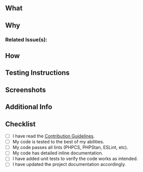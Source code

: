 <!--
Thanks for taking the time to submit a Pull Request.
Please make sure to review the [Contribution Guidelines](../DEVELOPMENT.md) before submitting your PR.
-->

## What
<!-- In a few words, what does this PR actually change -->

## Why
<!-- Why is this PR necessary? Please any existing previous issue(s) or PR(s) and include a short summary here, too. -->

### Related Issue(s):
<!-- E.g.
- Fixes #123
- Closes #456
-->

## How
<!-- How does your PR address the issue at hand? What are the implementation details? Please be specific. -->

## Testing Instructions
<!-- Please include step by step instructions on how to test this PR. -->
<!-- 1. Open a Post or Page. -->
<!-- 2. Insert a Heading Block. -->
<!-- 3. etc. -->

## Screenshots
<!-- Include relevant screenshots proving the PR works as indended. -->

## Additional Info
<!-- Please include any relevant logs, error output, etc -->

## Checklist
<!-- We encourage you to complete this checklist to the best of your abilities. If you can't do everything, that's okay too. -->
- [ ] I have read the [Contribution Guidelines](../DEVELOPMENT.md).
- [ ] My code is tested to the best of my abilities.
- [ ] My code passes all lints (PHPCS, PHPStan, ESLint, etc). <!-- See the Contributing Guidelines for linting instructions -->
- [ ] My code has detailed inline documentation. <!-- Guidelines: https://developer.wordpress.org/coding-standards/inline-documentation-standards/php/ -->
- [ ] I have added unit tests to verify the code works as intended.
- [ ] I have updated the project documentation accordingly.

